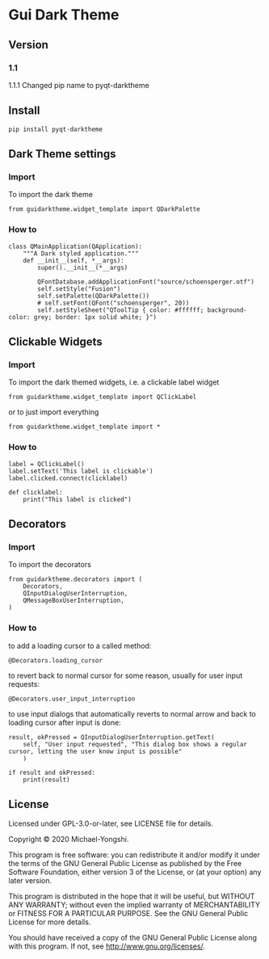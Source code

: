 # Gui Dark Theme

## Version
### 1.1
1.1.1   Changed pip name to pyqt-darktheme

## Install
```
pip install pyqt-darktheme
```

## Dark Theme settings
### Import
To import the dark theme
```
from guidarktheme.widget_template import QDarkPalette
```

### How to
```
class QMainApplication(QApplication):
    """A Dark styled application."""
    def __init__(self, *__args):
        super().__init__(*__args)
        
        QFontDatabase.addApplicationFont("source/schoensperger.otf")
        self.setStyle("Fusion")
        self.setPalette(QDarkPalette())
        # self.setFont(QFont("schoensperger", 20))
        self.setStyleSheet("QToolTip { color: #ffffff; background-color: grey; border: 1px solid white; }")
```

## Clickable Widgets
### Import
To import the dark themed widgets, i.e. a clickable label widget
```
from guidarktheme.widget_template import QClickLabel
```

or to just import everything
```
from guidarktheme.widget_template import *
```

### How to
```
label = QClickLabel()
label.setText('This label is clickable')
label.clicked.connect(clicklabel)

def clicklabel:
    print("This label is clicked")
```

## Decorators
### Import
To import the decorators
```
from guidarktheme.decorators import (
    Decorators,
    QInputDialogUserInterruption,
    QMessageBoxUserInterruption,
)
```

### How to
to add a loading cursor to a called method:
```
@Decorators.loading_cursor
```

to revert back to normal cursor for some reason, usually for user input requests:
```
@Decorators.user_input_interruption
```


to use input dialogs that automatically reverts to normal arrow and back to loading cursor after input is done:
```
result, okPressed = QInputDialogUserInterruption.getText(
    self, "User input requested", "This dialog box shows a regular cursor, letting the user know input is possible"
    )

if result and okPressed:
    print(result)
```

## License

Licensed under GPL-3.0-or-later, see LICENSE file for details.

Copyright © 2020 Michael-Yongshi.

This program is free software: you can redistribute it and/or modify it under the terms of the GNU General Public License as published by the Free Software Foundation, either version 3 of the License, or (at your option) any later version.

This program is distributed in the hope that it will be useful, but WITHOUT ANY WARRANTY; without even the implied warranty of MERCHANTABILITY or FITNESS FOR A PARTICULAR PURPOSE. See the GNU General Public License for more details.

You should have received a copy of the GNU General Public License along with this program. If not, see http://www.gnu.org/licenses/.
